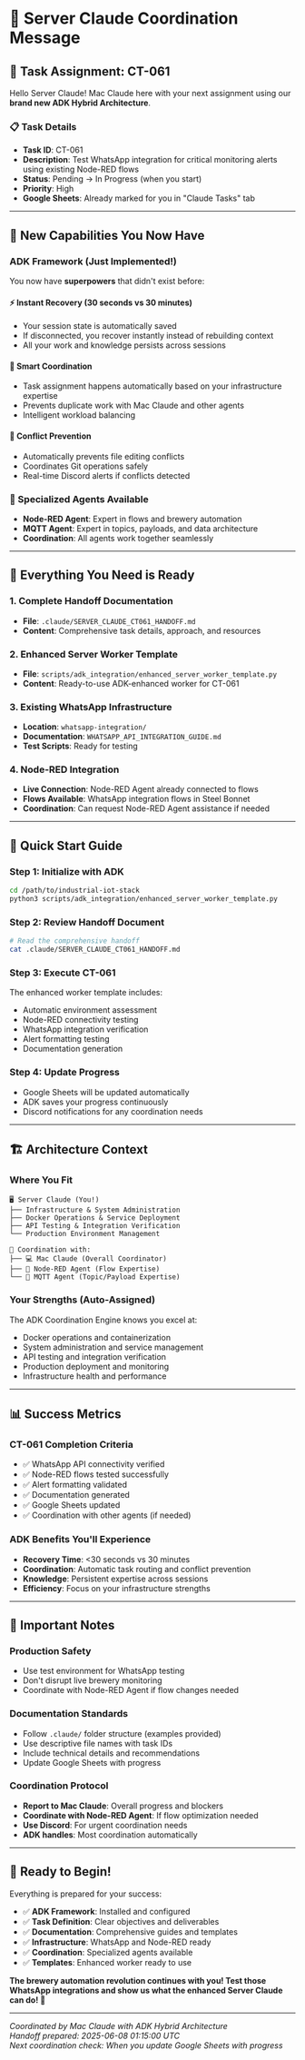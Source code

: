 # 📨 Server Claude Coordination Message

## 🎯 Task Assignment: CT-061

Hello Server Claude! Mac Claude here with your next assignment using our **brand new ADK Hybrid Architecture**.

### 📋 **Task Details**
- **Task ID**: CT-061
- **Description**: Test WhatsApp integration for critical monitoring alerts using existing Node-RED flows
- **Status**: Pending → In Progress (when you start)
- **Priority**: High
- **Google Sheets**: Already marked for you in "Claude Tasks" tab

---

## 🚀 **New Capabilities You Now Have**

### **ADK Framework (Just Implemented!)**
You now have **superpowers** that didn't exist before:

#### **⚡ Instant Recovery (30 seconds vs 30 minutes)**
- Your session state is automatically saved
- If disconnected, you recover instantly instead of rebuilding context
- All your work and knowledge persists across sessions

#### **🧠 Smart Coordination**
- Task assignment happens automatically based on your infrastructure expertise
- Prevents duplicate work with Mac Claude and other agents
- Intelligent workload balancing

#### **🚨 Conflict Prevention**
- Automatically prevents file editing conflicts
- Coordinates Git operations safely
- Real-time Discord alerts if conflicts detected

### **🤝 Specialized Agents Available**
- **Node-RED Agent**: Expert in flows and brewery automation
- **MQTT Agent**: Expert in topics, payloads, and data architecture
- **Coordination**: All agents work together seamlessly

---

## 📂 **Everything You Need is Ready**

### **1. Complete Handoff Documentation**
- **File**: `.claude/SERVER_CLAUDE_CT061_HANDOFF.md`
- **Content**: Comprehensive task details, approach, and resources

### **2. Enhanced Server Worker Template**
- **File**: `scripts/adk_integration/enhanced_server_worker_template.py`
- **Content**: Ready-to-use ADK-enhanced worker for CT-061

### **3. Existing WhatsApp Infrastructure**
- **Location**: `whatsapp-integration/`
- **Documentation**: `WHATSAPP_API_INTEGRATION_GUIDE.md`
- **Test Scripts**: Ready for testing

### **4. Node-RED Integration**
- **Live Connection**: Node-RED Agent already connected to flows
- **Flows Available**: WhatsApp integration flows in Steel Bonnet
- **Coordination**: Can request Node-RED Agent assistance if needed

---

## 🎯 **Quick Start Guide**

### **Step 1: Initialize with ADK**
```bash
cd /path/to/industrial-iot-stack
python3 scripts/adk_integration/enhanced_server_worker_template.py
```

### **Step 2: Review Handoff Document**
```bash
# Read the comprehensive handoff
cat .claude/SERVER_CLAUDE_CT061_HANDOFF.md
```

### **Step 3: Execute CT-061**
The enhanced worker template includes:
- Automatic environment assessment
- Node-RED connectivity testing
- WhatsApp integration verification
- Alert formatting testing
- Documentation generation

### **Step 4: Update Progress**
- Google Sheets will be updated automatically
- ADK saves your progress continuously
- Discord notifications for any coordination needs

---

## 🏗️ **Architecture Context**

### **Where You Fit**
```
🖥️ Server Claude (You!)
├── Infrastructure & System Administration
├── Docker Operations & Service Deployment
├── API Testing & Integration Verification
└── Production Environment Management

🔄 Coordination with:
├── 💻 Mac Claude (Overall Coordinator)
├── 🔴 Node-RED Agent (Flow Expertise)
└── 📡 MQTT Agent (Topic/Payload Expertise)
```

### **Your Strengths (Auto-Assigned)**
The ADK Coordination Engine knows you excel at:
- Docker operations and containerization
- System administration and service management
- API testing and integration verification
- Production deployment and monitoring
- Infrastructure health and performance

---

## 📊 **Success Metrics**

### **CT-061 Completion Criteria**
- ✅ WhatsApp API connectivity verified
- ✅ Node-RED flows tested successfully
- ✅ Alert formatting validated
- ✅ Documentation generated
- ✅ Google Sheets updated
- ✅ Coordination with other agents (if needed)

### **ADK Benefits You'll Experience**
- **Recovery Time**: <30 seconds vs 30 minutes
- **Coordination**: Automatic task routing and conflict prevention
- **Knowledge**: Persistent expertise across sessions
- **Efficiency**: Focus on your infrastructure strengths

---

## 🚨 **Important Notes**

### **Production Safety**
- Use test environment for WhatsApp testing
- Don't disrupt live brewery monitoring
- Coordinate with Node-RED Agent if flow changes needed

### **Documentation Standards**
- Follow `.claude/` folder structure (examples provided)
- Use descriptive file names with task IDs
- Include technical details and recommendations
- Update Google Sheets with progress

### **Coordination Protocol**
- **Report to Mac Claude**: Overall progress and blockers
- **Coordinate with Node-RED Agent**: If flow optimization needed
- **Use Discord**: For urgent coordination needs
- **ADK handles**: Most coordination automatically

---

## 🎉 **Ready to Begin!**

Everything is prepared for your success:
- ✅ **ADK Framework**: Installed and configured
- ✅ **Task Definition**: Clear objectives and deliverables  
- ✅ **Documentation**: Comprehensive guides and templates
- ✅ **Infrastructure**: WhatsApp and Node-RED ready
- ✅ **Coordination**: Specialized agents available
- ✅ **Templates**: Enhanced worker ready to use

**The brewery automation revolution continues with you! Test those WhatsApp integrations and show us what the enhanced Server Claude can do! 🚀**

---

*Coordinated by Mac Claude with ADK Hybrid Architecture*  
*Handoff prepared: 2025-06-08 01:15:00 UTC*  
*Next coordination check: When you update Google Sheets with progress*